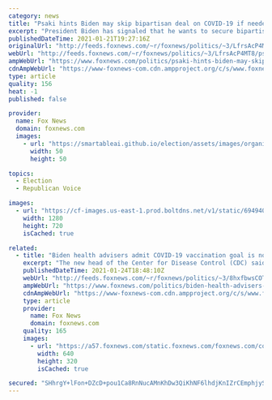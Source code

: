 ```yaml
---
category: news
title: "Psaki hints Biden may skip bipartisan deal on COVID-19 if needed: 'Not going to take any tools off the table'"
excerpt: "President Biden has signaled that he wants to secure bipartisan support for another coronavirus relief package, but his administration is refusing to rule out unilateral action by congressional Democrats on the next round of emergency aid. "
publishedDateTime: 2021-01-21T19:27:16Z
originalUrl: "http://feeds.foxnews.com/~r/foxnews/politics/~3/LfrsAcP4MT8/psaki-hints-biden-may-skip-bipartisan-deal-on-covid-19-if-needed-not-going-to-take-any-tools-off-the-table"
webUrl: "http://feeds.foxnews.com/~r/foxnews/politics/~3/LfrsAcP4MT8/psaki-hints-biden-may-skip-bipartisan-deal-on-covid-19-if-needed-not-going-to-take-any-tools-off-the-table"
ampWebUrl: "https://www.foxnews.com/politics/psaki-hints-biden-may-skip-bipartisan-deal-on-covid-19-if-needed-not-going-to-take-any-tools-off-the-table.amp"
cdnAmpWebUrl: "https://www-foxnews-com.cdn.ampproject.org/c/s/www.foxnews.com/politics/psaki-hints-biden-may-skip-bipartisan-deal-on-covid-19-if-needed-not-going-to-take-any-tools-off-the-table.amp"
type: article
quality: 156
heat: -1
published: false

provider:
  name: Fox News
  domain: foxnews.com
  images:
    - url: "https://smartableai.github.io/election/assets/images/organizations/foxnews.com-50x50.jpg"
      width: 50
      height: 50

topics:
  - Election
  - Republican Voice

images:
  - url: "https://cf-images.us-east-1.prod.boltdns.net/v1/static/694940094001/02ffb9d0-2cf9-48be-ab41-b1de73501fc5/9e9d4d74-cf2f-45e3-b809-ad89a8a6aee2/1280x720/match/image.jpg"
    width: 1280
    height: 720
    isCached: true

related:
  - title: "Biden health advisers admit COVID-19 vaccination goal is not enough: 'We have to go faster'"
    excerpt: "The new head of the Center for Disease Control (CDC) said Sunday that the U.S. has to \"go faster\" than the Biden administration's current goal of 100 million coronavirus vaccinations in 100 days."
    publishedDateTime: 2021-01-24T18:48:10Z
    webUrl: "http://feeds.foxnews.com/~r/foxnews/politics/~3/8hxfbwsCOTE/biden-health-advisers-admit-covid-19-vaccination-goal-is-not-enough-we-have-to-go-faster"
    ampWebUrl: "https://www.foxnews.com/politics/biden-health-advisers-admit-covid-19-vaccination-goal-is-not-enough-we-have-to-go-faster.amp"
    cdnAmpWebUrl: "https://www-foxnews-com.cdn.ampproject.org/c/s/www.foxnews.com/politics/biden-health-advisers-admit-covid-19-vaccination-goal-is-not-enough-we-have-to-go-faster.amp"
    type: article
    provider:
      name: Fox News
      domain: foxnews.com
    quality: 165
    images:
      - url: "https://a57.foxnews.com/static.foxnews.com/foxnews.com/content/uploads/2021/01/640/320/Rochelle-Walensky.jpg?ve=1&tl=1"
        width: 640
        height: 320
        isCached: true

secured: "SHhrgY+lFon+DZcD+pou1Ca8RnNucAMnKhDw3QiKhNF6lhdjKnIZrCEmphjySy8s8t8Hru2iq7XP1ADBPWTx8ehnbyljfRWGpVtQwx/PGGuyswDVyvv9FeOrJZGQUGSmbpF+tIIPUy3K77yj4+Fb9b5qlgcsji+Pnu+potEmQpjRH/1Nza4CnGNDyM/oYrGxoLfUmRXVxALEBKppJv5pMBt2WGd6DJmH8W/voag/BL1xMYOwaI+l142vqMevdXxkbDaxHvC8NEPPXAnR0/QHuFCxvGGIQB/VLx5+peZz5z2lDcWnxRBJYYZmO/yL0ZLTiSoKuYG6Y2/DzvHGOczEWTi5a4BNWY4/+DZtsh76wqg=;whEoeTPMr5i/uhtfR3jIlA=="
---
```


